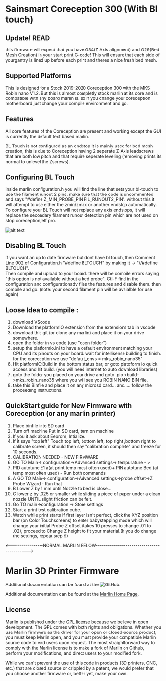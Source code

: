 # Sainsmart Coreception 300 (With Bl touch)

## Update! READ
 this firmware will expect that you have G34(Z Axis alignment) and G29(Bed Mesh Creation) in your start print G-code! This will ensure that each side of yourgantry is lined up before each print and theres a nice fresh bed mesh.

## Supported Platforms
This is designed for a Stock 2019-2020 Coreception 300 with the MKS Robin nano V1.2. But this is almost completly stock marlin at its core and is compatible with any board marlin is. so if you change your coreception motherboard just change your compile environment and go. 

## Features
All core features of the Coreception are present and working except the GUI is currently the default text based marlin.

BL Touch is not configured as an endstop it is mainly used for bed mesh creation, this is due to Coreception having 2 seperate Z-Axis leadscrews that are both low pitch and that require seperate leveling (removing prints its normal to unlevel the Zscrews). 

## Configuring BL Touch
inside marlin configuration.h you will find the line that sets your bl-touch to use the filament runout 2 pins. make sure that the code is uncommented and says "#define Z_MIN_PROBE_PIN FIL_RUNOUT2_PIN". without this it will attempt to use either the zmin/zmax or another endstop automatically. 
To configure your BL Touch will not replace any axis endstops, it will replace the secondary filament runout detection pin which are not used on stop coreception/elf pro.

![alt text](https://github.com/jgarder/Marlin-Coreception-300/blob/2.0.x/MKS_Robin_Nano-BLTouch.png?raw=true)

## Disabling BL Touch
if you want an up to date firmware but dont have bl touch, then Comment Line 902 of Configuration.h "#define BLTOUCH" by making it -> "//#define BLTOUCH".  
Then compile and upload to your board. there will be compile errors saying "this option is not available without a bed probe". Ctl-F find in the configuration and configurationadv files the features and disable them. then compile and go. (note: your second filament pin will be avaialble for use again)

## Loose Idea to compile : 
1. download VScode
2. Download the platformIO extension from the extensions tab in vscode
3. download this git (or clone any marlin) and place it on your drive somewhere. 
4. open the folder in vs code  (use "open folder")
5. setup the platformio.ini to have a default environment matching your CPU and its pinouts on your board. wait for intellisense building to finish. for the coreception we use "default_envs = mks_robin_nano35"
6. Hit platformIO:Build in the bottom status bar, or goto platoform io quick access and hit build. (you will need internet to auto download libraries)
7. goto the folder you placed on your drive and goto .pio->build->mks_robin_nano35 where you will see you ROBIN NANO BIN file.
8. take this Binfile and place it on any microsd card... and..... follow the proceeding instructions. 


## QuickStart guide for New Firmware with Coreception (or any marlin printer)
1. Place binfile into SD card
2. Turn off machine Put in SD card, turn on machine
3. If you it ask about Eeprom,  Intialize.
4. If it says "top left" Touch top left, bottom left, top right ,bottom right to calibrate screen, it should then say "calibration complete" and freeze for 10 seconds. 
5. CALIBRATION NEEDED - NEW FIRMWARE
6. GO TO  Main-> configuration->Advanced settings-> tempurature - >
7. PID autotune E1 a(at print temp most often used)+ PIN autotune Bed (at temp most often used) - Run both commands 
8. A  GO TO Main-> configuration->Advanced settings->probe offset->Z Probe Wizard - Run that
8. B Lower Z by 1 mm until  Nozzle to bed is close... 
8. C lower z by .025 or smaller while sliding a piece of paper under a clean nozzle UNTIL slight friction can be felt.
9.  Go TO main->configuration -> Store settings
10. Start a print test calibration cube.
11. Watch while print starts if first layer isn't perfect, click the XYZ position bar (on Color Touchscreens) to enter babystepping mode which will change your initial Probe Z offset (takes 10 presses to change .01 to .02), proceed to Change Z height to fit your material.(If you do change the settings, repeat step 9)



<----------------NORMAL MARLIN BELOW------------------------------------------->

# Marlin 3D Printer Firmware
Additional documentation can be found at the ![GitHub](https://github.com/MarlinFirmware/Marlin).

Additional documentation can be found at the [Marlin Home Page](https://marlinfw.org/).


## License

Marlin is published under the [GPL license](/LICENSE) because we believe in open development. The GPL comes with both rights and obligations. Whether you use Marlin firmware as the driver for your open or closed-source product, you must keep Marlin open, and you must provide your compatible Marlin source code to end users upon request. The most straightforward way to comply with the Marlin license is to make a fork of Marlin on Github, perform your modifications, and direct users to your modified fork.

While we can't prevent the use of this code in products (3D printers, CNC, etc.) that are closed source or crippled by a patent, we would prefer that you choose another firmware or, better yet, make your own.
